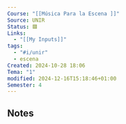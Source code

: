 ```yaml
---
Course: "[[Música Para la Escena ]]"
Source: UNIR
Status: 🟥
Links:
  - "[[My Inputs]]"
tags:
  - "#i/unir"
  - escena
Created: 2024-10-28 18:06
Tema: "1"
modified: 2024-12-16T15:18:46+01:00
Semester: 4
---
```

## Notes






